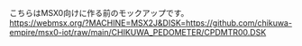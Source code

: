 こちらはMSX0向けに作る前のモックアップです。<br>
https://webmsx.org/?MACHINE=MSX2J&DISK=https://github.com/chikuwa-empire/msx0-iot/raw/main/CHIKUWA_PEDOMETER/CPDMTR00.DSK
